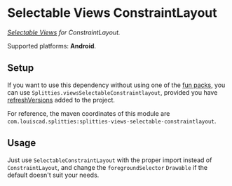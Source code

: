 # Selectable Views ConstraintLayout

*[Selectable Views](../views-selectable) for ConstraintLayout.*

Supported platforms: **Android**.

## Setup

If you want to use this dependency without using one of the [fun packs](../../README.md#download),
you can use `Splitties.viewsSelectableConstraintlayout`, provided you have [refreshVersions](https://github.com/jmfayard/refreshVersions) added to the project.

For reference, the maven coordinates of this module are `com.louiscad.splitties:splitties-views-selectable-constraintlayout`.

## Usage

Just use `SelectableConstraintLayout` with the proper import instead of
`ConstraintLayout`, and change the `foregroundSelector` `Drawable` if the
default doesn't suit your needs.
